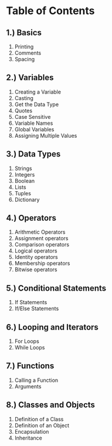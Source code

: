 # Table of Contents
## 1.) Basics
1. Printing
1. Comments
1. Spacing

## 2.) Variables
1. Creating a Variable
1. Casting
1. Get the Data Type
1. Quotes
1. Case Sensitive
1. Variable Names
1. Global Variables
1. Assigning Multiple Values

## 3.) Data Types
1. Strings
1. Integers
1. Boolean
1. Lists
1. Tuples
1. Dictionary

## 4.) Operators
1. Arithmetic Operators
1. Assignment operators 
1. Comparison operators 
1. Logical operators 
1. Identity operators 
1. Membership operators 
1. Bitwise operators 

## 5.) Conditional Statements
1. If Statements
1. If/Else Statements

## 6.) Looping and Iterators
1. For Loops
1. While Loops

## 7.) Functions
1. Calling a Function
1. Arguments

## 8.) Classes and Objects
1. Definition of a Class
1. Definition of an Object
1. Encapsulation
1. Inheritance